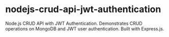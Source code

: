 # nodejs-crud-api-jwt-authentication
Node.js CRUD API with JWT Authentication. Demonstrates CRUD operations on MongoDB and JWT user authentication. Built with Express.js.
